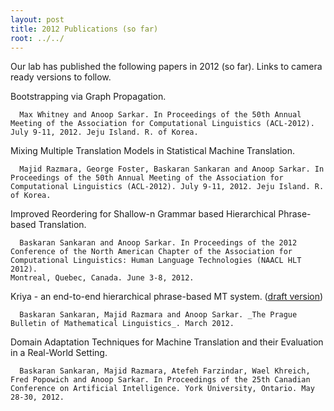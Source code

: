 ```yaml
---
layout: post
title: 2012 Publications (so far)
root: ../../
---
```


Our lab has published the following papers in 2012 (so far). Links to camera ready versions to follow.

  Bootstrapping via Graph Propagation.

      Max Whitney and Anoop Sarkar. In Proceedings of the 50th Annual Meeting of the Association for Computational Linguistics (ACL-2012). July 9-11, 2012. Jeju Island. R. of Korea.


  Mixing Multiple Translation Models in Statistical Machine Translation.

      Majid Razmara, George Foster, Baskaran Sankaran and Anoop Sarkar. In Proceedings of the 50th Annual Meeting of the Association for Computational Linguistics (ACL-2012). July 9-11, 2012. Jeju Island. R. of Korea.


  Improved Reordering for Shallow-n Grammar based Hierarchical Phrase-based Translation.

      Baskaran Sankaran and Anoop Sarkar. In Proceedings of the 2012 Conference of the North American Chapter of the Association for Computational Linguistics: Human Language Technologies (NAACL HLT 2012).
    Montreal, Quebec, Canada. June 3-8, 2012.


  Kriya - an end-to-end hierarchical phrase-based MT system. ([draft version](papers/pdf/art-sankaran-razmara-sarkar.pdf))

      Baskaran Sankaran, Majid Razmara and Anoop Sarkar. _The Prague Bulletin of Mathematical Linguistics_. March 2012.


  Domain Adaptation Techniques for Machine Translation and their Evaluation in a Real-World Setting.

      Baskaran Sankaran, Majid Razmara, Atefeh Farzindar, Wael Khreich, Fred Popowich and Anoop Sarkar. In Proceedings of the 25th Canadian Conference on Artificial Intelligence. York University, Ontario. May 28-30, 2012.
